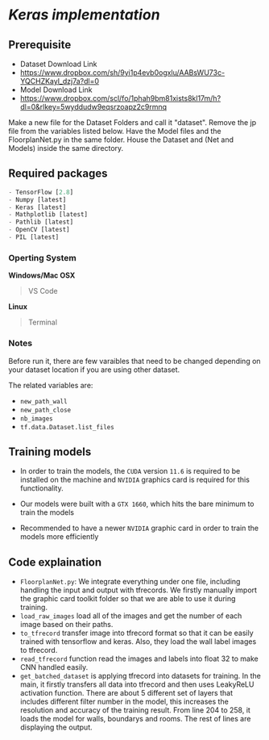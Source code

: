 # *Keras implementation*

## Prerequisite

  - Dataset Download Link
  - https://www.dropbox.com/sh/9yi1p4evb0ogxlu/AABsWU73c-YQCHZKayl_dzj7a?dl=0
  - Model Download Link
  - https://www.dropbox.com/scl/fo/1phah9bm81xists8kl17m/h?dl=0&rlkey=5wyddudw9eqsrzoapz2c9rmnq

  Make a new file for the Dataset Folders and call it "dataset". Remove the jp file from the variables listed below. Have the Model files and the FloorplanNet.py in the same folder. House the Dataset and (Net and Models) inside the same directory.

## Required packages

  ```python
  - TensorFlow [2.8]
  - Numpy [latest]
  - Keras [latest]
  - Mathplotlib [latest]
  - Pathlib [latest]
  - OpenCV [latest]
  - PIL [latest]
  ```

### Operting System

**Windows/Mac OSX**

> VS Code

**Linux**

> Terminal

### Notes

Before run it, there are few varaibles that need to be changed depending on your dataset location if you are using other dataset. 

The related variables are:

- `new_path_wall`
- `new_path_close`
- `nb_images`
- `tf.data.Dataset.list_files`

## Training models

- In order to train the models, the `CUDA` version `11.6` is required to be installed on the machine and `NVIDIA` graphics card is required for this functionality.

- Our models were built with a `GTX 1660`, which hits the bare minimum to train the models

- Recommended to have a newer `NVIDIA` graphic card in order to train the models more efficiently

## Code explaination

  - `FloorplanNet.py`: We integrate everything under one file, including handling the input and output with tfrecords. We firstly manually import the graphic card toolkit folder so that we are able to use it during training. 
  -  `load_raw_images` load all of the images and get the number of each image based on their paths. 
  -  `to_tfrecord` transfer image into tfrecord format so that it can be easily trained with tensorflow and keras. Also, they load the wall label images to tfrecord. 
  -  `read_tfrecord` function read the images and labels into float 32 to make CNN handled easily. 
  -  `get_batched_dataset` is applying tfrecord into datasets for training. In the main, it firstly transfers all data into tfrecord and then uses LeakyReLU activation function. There are about 5 different set of layers that includes different filter number in the model, this increases the resolution and accuracy of the training result. From line 204 to 258, it loads the model for walls, boundarys and rooms. The rest of lines are displaying the output.
  